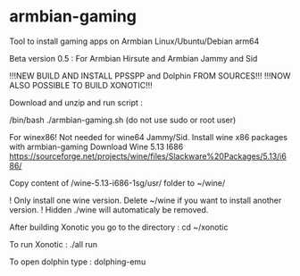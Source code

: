 # armbian-gaming
Tool to install gaming apps on Armbian Linux/Ubuntu/Debian arm64

Beta version 0.5 : For Armbian Hirsute and Armbian Jammy and Sid

!!!NEW BUILD AND INSTALL PPSSPP and Dolphin FROM SOURCES!!!
!!!NOW ALSO POSSIBLE TO BUILD XONOTIC!!!


Download and unzip and run script : 

/bin/bash ./armbian-gaming.sh (do not use sudo or root user)

For winex86! Not needed for wine64 Jammy/Sid. 
  Install wine x86 packages with armbian-gaming 
  Download Wine 5.13 I686 
  https://sourceforge.net/projects/wine/files/Slackware%20Packages/5.13/i686/

  Copy content of /wine-5.13-i686-1sg/usr/ folder to ~/wine/

! Only install one wine version. Delete ~/wine if you want to install another version. !
Hidden ./wine will automaticaly be removed. 


After building Xonotic you go to the directory : 
cd ~/xonotic

To run Xonotic :
./all run

To open dolphin type :
dolphing-emu
